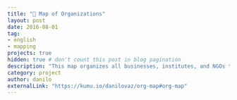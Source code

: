 ```yaml
---
title: "📌 Map of Organizations"
layout: post
date: 2016-08-01
tag:
- english
- mapping
projects: true
hidden: true # don't count this post in blog pagination
description: "This map organizes all businesses, institutes, and NGOs that I admire. If an organization is in this map, it means that it is working towards new forms of discovery, collaboration, and development."
category: project
author: danilo
externalLink: "https://kumu.io/danilovaz/org-map#org-map"
---
```

